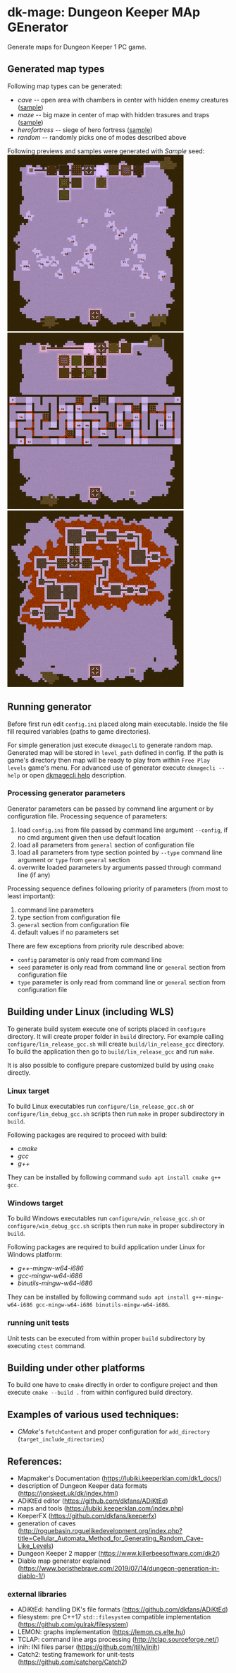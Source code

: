 # dk-mage: **D**ungeon **K**eeper **MA**p **GE**nerator

Generate maps for Dungeon Keeper 1 PC game.


## Generated map types

Following map types can be generated:
- *cave* -- open area with chambers in center with hidden enemy creatures ([sample](doc/samples/cave.zip))
- *maze* -- big maze in center of map with hidden trasures and traps ([sample](doc/samples/maze.zip))
- *herofortress* -- siege of hero fortress ([sample](doc/samples/herofortress.zip))
- *random* -- randomly picks one of modes described above


Following previews and samples were generated with *Sample* seed:
[![cave type](doc/samples/cave-small.png "cave type")](doc/samples/cave/map04444.bmp)
[![maze type](doc/samples/maze-small.png "maze type")](doc/samples/maze/map04445.bmp)
[![herofortress type](doc/samples/herofortress-small.png "herofortress type")](doc/samples/herofortress/map04446.bmp)


## Running generator

Before first run edit `config.ini` placed along main executable. Inside the file fill required variables (paths to game directories).

For simple generation just execute `dkmagecli` to generate random map. Generated map will be stored in `level_path` defined in config. If the path is game's directory then map will be ready to play from within `Free Play levels` game's menu. For advanced use of generator execute `dkmagecli --help` or open [dkmagecli help](doc/dkmagecli-help.md) description.

### Processing generator parameters

Generator parameters can be passed by command line argument or by configuration file. Processing sequence of parameters:
1. load `config.ini` from file passed by command line argument `--config`, if no cmd argument given then use default location
2. load all parameters from `general` section of configuration file
3. load all parameters from type section pointed by `--type` command line argument or `type` from `general` section
4. overwrite loaded parameters by arguments passed through command line (if any)

Processing sequence defines following priority of parameters (from most to least important):
1. command line parameters
2. type section from configuration file
3. `general` section from configuration file
4. default values if no parameters set

There are few exceptions from priority rule described above:
- `config` parameter is only read from command line
- `seed` parameter is only read from command line or `general` section from configuration file
- `type` parameter is only read from command line or `general` section from configuration file


## Building under Linux (including WLS)

To generate build system execute one of scripts placed in `configure` directory. It will create proper folder in `build` directory.
For example calling `configure/lin_release_gcc.sh` will create `build/lin_release_gcc` directory. To build the application then go to `build/lin_release_gcc` and run `make`.

It is also possible to configure prepare customized build by using `cmake` directly.

### Linux target

To build Linux executables run `configure/lin_release_gcc.sh` or `configure/lin_debug_gcc.sh` scripts then run `make` in proper subdirectory in `build`.

Following packages are required to proceed with build: 
- *cmake*
- *gcc*
- *g++*

They can be installed by following command `sudo apt install cmake g++ gcc`.

### Windows target

To build Windows executables run `configure/win_release_gcc.sh` or `configure/win_debug_gcc.sh` scripts then run `make` in proper subdirectory in `build`.

Following packages are required to build application under Linux for Windows platform:
- *g++-mingw-w64-i686*
- *gcc-mingw-w64-i686*
- *binutils-mingw-w64-i686*

They can be installed by following command `sudo apt install g++-mingw-w64-i686 gcc-mingw-w64-i686 binutils-mingw-w64-i686`.

### running unit tests

Unit tests can be executed from within proper `build` subdirectory by executing `ctest` command.


## Building under other platforms

To build one have to `cmake` directly in order to configure project and then execute `cmake --build .` from within configured build directory.


## Examples of various used techniques:

- *CMake*'s `FetchContent` and proper configuration for `add_directory` (`target_include_directories`)


## References:

- Mapmaker's Documentation (https://lubiki.keeperklan.com/dk1_docs/)
- description of Dungeon Keeper data formats (https://jonskeet.uk/dk/index.html)
- ADiKtEd editor (https://github.com/dkfans/ADiKtEd)
- maps and tools (https://lubiki.keeperklan.com/index.php)
- KeeperFX (https://github.com/dkfans/keeperfx)
- generation of caves (http://roguebasin.roguelikedevelopment.org/index.php?title=Cellular_Automata_Method_for_Generating_Random_Cave-Like_Levels)
- Dungeon Keeper 2 mapper (https://www.killerbeesoftware.com/dk2/)
- Diablo map generator explained (https://www.boristhebrave.com/2019/07/14/dungeon-generation-in-diablo-1/)

### external libraries
- ADiKtEd: handling DK's file formats (https://github.com/dkfans/ADiKtEd)
- filesystem: pre C++17 `std::filesystem` compatible implementation (https://github.com/gulrak/filesystem)
- LEMON: graphs implementation (https://lemon.cs.elte.hu)
- TCLAP: command line args processing (http://tclap.sourceforge.net/)
- inih: INI files parser (https://github.com/jtilly/inih)
- Catch2: testing framework for unit-tests (https://github.com/catchorg/Catch2)
